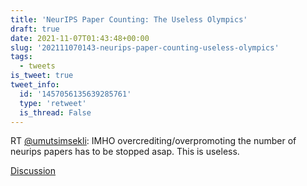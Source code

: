 ```yaml
---
title: 'NeurIPS Paper Counting: The Useless Olympics'
draft: true
date: 2021-11-07T01:43:48+00:00
slug: '202111070143-neurips-paper-counting-useless-olympics'
tags:
  - tweets
is_tweet: true
tweet_info:
  id: '1457056135639285761'
  type: 'retweet'
  is_thread: False
---
```




RT [@umutsimsekli](https://x.com/umutsimsekli): IMHO overcrediting/overpromoting the number of neurips papers has to be stopped asap. This is useless.

[Discussion](https://x.com/sytelus/status/1457056135639285761)
